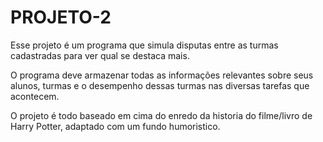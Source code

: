 # PROJETO-2
Esse projeto é um programa que simula disputas entre as turmas cadastradas para ver qual se destaca mais.

O programa deve armazenar todas as informações relevantes sobre seus alunos, 
turmas e o desempenho dessas turmas nas diversas tarefas que acontecem. 

O projeto é todo baseado em cima do enredo da historia do filme/livro de Harry Potter, 
adaptado com um fundo humoristico. 
